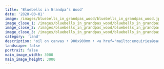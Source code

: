 ```yaml
---
title: 'Bluebells in Grandpa’s Wood'
date: '2020-03-01'
image: /images/bluebells_in_grandpas_wood/bluebells_in_grandpas_wood.jpg
image_close_1: /images/bluebells_in_grandpas_wood/bluebells_in_grandpas_wood_close_4.jpg
image_close_2: /images/bluebells_in_grandpas_wood/bluebells_in_grandpas_wood_close_2.jpg
image_close_3: /images/bluebells_in_grandpas_wood/bluebells_in_grandpas_wood_close_3.jpg
category: 'land'
description: 'oil on canvas • 900x900mm • <a href="mailto:enquiries@sarahanneartist.com" target="_blank" rel="noopener noreferrer">enquire</a>'
landscape: false
portrait: false
main_image_width: 3000
main_image_height: 3000
---
```

